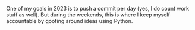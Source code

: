 One of my goals in 2023 is to push a commit per day (yes, I do count work stuff as well). But during the weekends, this is where I keep myself accountable by goofing around ideas using Python.
